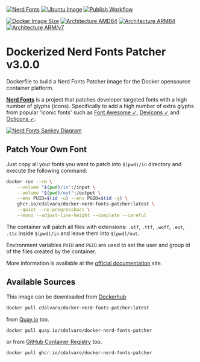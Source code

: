 [![Nerd Fonts][nerdfonts_badge]][nerdfonts_release_notes]
[![Ubuntu Image][ubuntu_badge]][ubuntu_hub_docker]
[![Publish Workflow][github_publish_badge]][github_publish_workflow]

[![Docker Image Size][docker_size_badge]][docker_hub_tags]
[![Architecture AMD64][arch_amd64_badge]][arch_link]
[![Architecture ARM64][arch_arm64_badge]][arch_link]
[![Architecture ARM/v7][arch_arm_badge]][arch_link]

# Dockerized Nerd Fonts Patcher v3.0.0

Dockerfile to build a Nerd Fonts Patcher image for the Docker opensource container platform.

[**Nerd Fonts**](https://www.nerdfonts.com) is a project that patches developer targeted fonts with a high number of
glyphs (icons).
Specifically to add a high number of extra glyphs from popular 'iconic fonts' such as
[Font Awesome ➶][font-awesome], [Devicons ➶][vorillaz-devicons] and [Octicons ➶][octicons].

<div style="alignment: center">
  <a href="https://github.com/ryanoasis/nerd-fonts">
    <img src="https://www.nerdfonts.com/assets/img/sankey-glyphs-combined-diagram.png" alt="Nerd Fonts Sankey Diagram">
  </a>
</div>

## Patch Your Own Font

Just copy all your fonts you want to patch into `$(pwd)/in` directory and execute the following command:

```sh
docker run --rm \
    --volume "$(pwd)/in":/input \
    --volume "$(pwd)/out":/output \
    --env PUID=$(id -u) --env PGID=$(id -g) \
    ghcr.io/cdalvaro/docker-nerd-fonts-patcher:latest \
    --quiet --no-progressbars \
    --mono --adjust-line-height --complete --careful
```

The container will patch all files with extensions: `.otf`, `.ttf`, `.woff`, `.eot`, `.ttc` inside `$(pwd)/in` and
leave them into `$(pwd)/out`.

Environment variables `PUID` and `PGID` are used to set the user and group id of the files created by the container.

More information is available at the [official documentation][patch-your-own-font] site.

## Available Sources

This image can be downloaded from [Dockerhub](https://hub.docker.com/r/cdalvaro/docker-nerd-fonts-patcher/)

```sh
docker pull cdalvaro/docker-nerd-fonts-patcher:latest
```

from [Quay.io](https://quay.io/repository/cdalvaro/docker-nerd-fonts-patcher) too.

```sh
docker pull quay.io/cdalvaro/docker-nerd-fonts-patcher
```

or from [GitHub Container Registry](https://ghcr.io/cdalvaro/docker-nerd-fonts-patcher) too.

```sh
docker pull ghcr.io/cdalvaro/docker-nerd-fonts-patcher
```

[nerdfonts_badge]: https://img.shields.io/badge/Nerd%20Fonts-v3.0.0-lightgrey.svg

[nerdfonts_release_notes]: https://github.com/ryanoasis/nerd-fonts/releases/tag/v3.0.0 "Nerd Fonts Release Notes"

[ubuntu_badge]: https://img.shields.io/badge/ubuntu-jammy--20230308-E95420.svg?logo=Ubuntu

[ubuntu_hub_docker]: https://hub.docker.com/_/ubuntu/ "Ubuntu Image"

[github_publish_badge]: https://github.com/cdalvaro/docker-nerd-fonts-patcher/actions/workflows/publish.yml/badge.svg

[github_publish_workflow]: https://github.com/cdalvaro/docker-nerd-fonts-patcher/actions/workflows/publish.yml

[docker_size_badge]: https://img.shields.io/docker/image-size/cdalvaro/docker-nerd-fonts-patcher/latest?logo=docker&color=2496ED

[docker_hub_tags]: https://hub.docker.com/repository/docker/cdalvaro/docker-nerd-fonts-patcher/tags

[arch_amd64_badge]: https://img.shields.io/badge/arch-amd64-inactive.svg

[arch_arm_badge]: https://img.shields.io/badge/arch-arm/v7-inactive.svg

[arch_arm64_badge]: https://img.shields.io/badge/arch-arm64-inactive.svg

[arch_link]: https://github.com/users/cdalvaro/packages/container/package/docker-nerd-fonts-patcher

[vorillaz-devicons]:https://vorillaz.github.io/devicons/

[font-awesome]:https://github.com/FortAwesome/Font-Awesome

[octicons]:https://github.com/primer/octicons

[patch-your-own-font]:https://github.com/ryanoasis/nerd-fonts/blob/master/readme.md#option-8-patch-your-own-font

